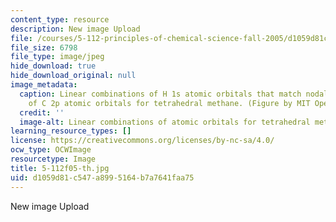 ```yaml
---
content_type: resource
description: New image Upload
file: /courses/5-112-principles-of-chemical-science-fall-2005/d1059d81c547a8995164b7a7641faa75_5-112f05-th.jpg
file_size: 6798
file_type: image/jpeg
hide_download: true
hide_download_original: null
image_metadata:
  caption: Linear combinations of H 1s atomic orbitals that match nodal properties
    of C 2p atomic orbitals for tetrahedral methane. (Figure by MIT OpenCourseWare.)
  credit: ''
  image-alt: Linear combinations of atomic orbitals for tetrahedral methane.
learning_resource_types: []
license: https://creativecommons.org/licenses/by-nc-sa/4.0/
ocw_type: OCWImage
resourcetype: Image
title: 5-112f05-th.jpg
uid: d1059d81-c547-a899-5164-b7a7641faa75
---
```

New image Upload